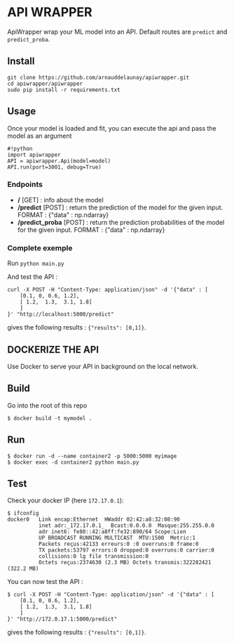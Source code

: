 # API WRAPPER

ApiWrapper wrap your ML model into an API.
Default routes are `predict` and `predict_proba`.

## Install

```
git clone https://github.com/arnauddelaunay/apiwrapper.git
cd apiwrapper/apiwrapper
sudo pip install -r requirements.txt
```

## Usage

Once your model is loaded and fit, you can execute the api and pass the model as an argument

```
#!python
import apiwrapper
API = apiwrapper.Api(model=model)
API.run(port=3001, debug=True)
```

### Endpoints

 * **/** [GET] : info about the model
 * **/predict** [POST] : return the prediction of the model for the given input. FORMAT : {"data" : np.ndarray}
 * **/predict_proba** [POST] : return the prediction probabilities of the model for the given input. FORMAT : {"data" : np.ndarray}

### Complete exemple

Run `python main.py`

And test the API : 
```
curl -X POST -H "Content-Type: application/json" -d '{"data" : [
	[0.1, 0, 0.6, 1.2],
	[ 1.2,  1.3,  3.1, 1.8]
	]
}' "http://localhost:5000/predict"
```
gives the following results : `{"results": [0,1]}`.

## DOCKERIZE THE API

Use Docker to serve your API in background on the local network.

## Build
Go into the root of this repo

```
$ docker build -t mymodel .
```

## Run

```
$ docker run -d --name container2 -p 5000:5000 myimage
$ docker exec -d container2 python main.py
```

## Test

Check your docker IP (here `172.17.0.1`):
```
$ ifconfig
docker0   Link encap:Ethernet  HWaddr 02:42:a8:32:08:90  
          inet adr:_172.17.0.1_  Bcast:0.0.0.0  Masque:255.255.0.0
          adr inet6: fe80::42:a8ff:fe32:890/64 Scope:Lien
          UP BROADCAST RUNNING MULTICAST  MTU:1500  Metric:1
          Packets reçus:42133 erreurs:0 :0 overruns:0 frame:0
          TX packets:53797 errors:0 dropped:0 overruns:0 carrier:0
          collisions:0 lg file transmission:0 
          Octets reçus:2374630 (2.3 MB) Octets transmis:322282421 (322.2 MB)
```

You can now test the API : 
```
$ curl -X POST -H "Content-Type: application/json" -d '{"data" : [
	[0.1, 0, 0.6, 1.2],
	[ 1.2,  1.3,  3.1, 1.8]
	]
}' "http://172.0.17.1:5000/predict"
```
gives the following results : `{"results": [0,1]}`.






